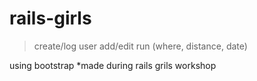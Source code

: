 # rails-girls

> create/log user
> add/edit run (where, distance, date)

using bootstrap 
*made during rails grils workshop

